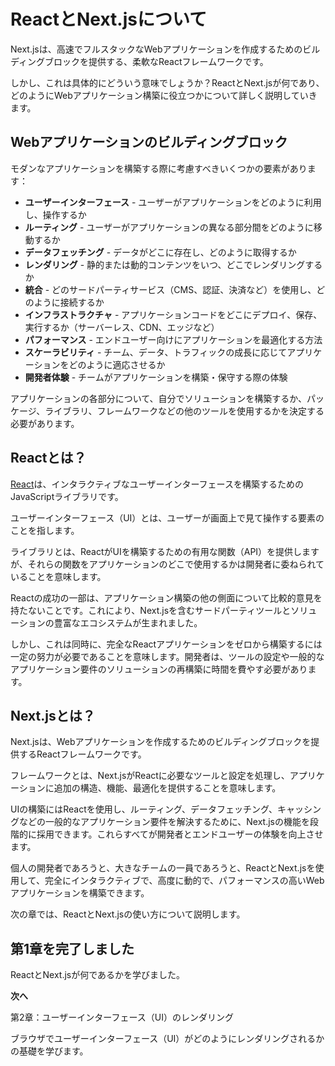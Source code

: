 # ReactとNext.jsについて

Next.jsは、高速でフルスタックなWebアプリケーションを作成するためのビルディングブロックを提供する、柔軟なReactフレームワークです。

しかし、これは具体的にどういう意味でしょうか？ReactとNext.jsが何であり、どのようにWebアプリケーション構築に役立つかについて詳しく説明していきます。

## Webアプリケーションのビルディングブロック

モダンなアプリケーションを構築する際に考慮すべきいくつかの要素があります：

- **ユーザーインターフェース** - ユーザーがアプリケーションをどのように利用し、操作するか
- **ルーティング** - ユーザーがアプリケーションの異なる部分間をどのように移動するか
- **データフェッチング** - データがどこに存在し、どのように取得するか
- **レンダリング** - 静的または動的コンテンツをいつ、どこでレンダリングするか
- **統合** - どのサードパーティサービス（CMS、認証、決済など）を使用し、どのように接続するか
- **インフラストラクチャ** - アプリケーションコードをどこにデプロイ、保存、実行するか（サーバーレス、CDN、エッジなど）
- **パフォーマンス** - エンドユーザー向けにアプリケーションを最適化する方法
- **スケーラビリティ** - チーム、データ、トラフィックの成長に応じてアプリケーションをどのように適応させるか
- **開発者体験** - チームがアプリケーションを構築・保守する際の体験

アプリケーションの各部分について、自分でソリューションを構築するか、パッケージ、ライブラリ、フレームワークなどの他のツールを使用するかを決定する必要があります。

## Reactとは？

[React](https://react.dev/)は、インタラクティブなユーザーインターフェースを構築するためのJavaScriptライブラリです。

ユーザーインターフェース（UI）とは、ユーザーが画面上で見て操作する要素のことを指します。

ライブラリとは、ReactがUIを構築するための有用な関数（API）を提供しますが、それらの関数をアプリケーションのどこで使用するかは開発者に委ねられていることを意味します。

Reactの成功の一部は、アプリケーション構築の他の側面について比較的意見を持たないことです。これにより、Next.jsを含むサードパーティツールとソリューションの豊富なエコシステムが生まれました。

しかし、これは同時に、完全なReactアプリケーションをゼロから構築するには一定の努力が必要であることを意味します。開発者は、ツールの設定や一般的なアプリケーション要件のソリューションの再構築に時間を費やす必要があります。

## Next.jsとは？

Next.jsは、Webアプリケーションを作成するためのビルディングブロックを提供するReactフレームワークです。

フレームワークとは、Next.jsがReactに必要なツールと設定を処理し、アプリケーションに追加の構造、機能、最適化を提供することを意味します。

UIの構築にはReactを使用し、ルーティング、データフェッチング、キャッシングなどの一般的なアプリケーション要件を解決するために、Next.jsの機能を段階的に採用できます。これらすべてが開発者とエンドユーザーの体験を向上させます。

個人の開発者であろうと、大きなチームの一員であろうと、ReactとNext.jsを使用して、完全にインタラクティブで、高度に動的で、パフォーマンスの高いWebアプリケーションを構築できます。

次の章では、ReactとNext.jsの使い方について説明します。

## 第1章を完了しました

ReactとNext.jsが何であるかを学びました。

**次へ**

第2章：ユーザーインターフェース（UI）のレンダリング

ブラウザでユーザーインターフェース（UI）がどのようにレンダリングされるかの基礎を学びます。
